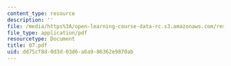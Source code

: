 ```yaml
---
content_type: resource
description: ''
file: /media/https%3A/open-learning-course-data-rc.s3.amazonaws.com/res-6-001-electromagnetic-fields-and-energy-spring-2008/dd75cf8d0d3d03d6a6a986362e9870ab_07.pdf
file_type: application/pdf
resourcetype: Document
title: 07.pdf
uid: dd75cf8d-0d3d-03d6-a6a9-86362e9870ab
---
```

